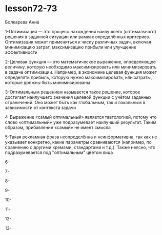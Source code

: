 # lesson72-73
Болкарева Анна

1-Оптимизация — это процесс нахождения наилучшего (оптимального) решения в заданной ситуации или рамках определённых критериев. Оптимизация может применяться к числу различных задач, включая минимизацию затрат, максимизацию прибыли или улучшение эффективности

2-Целевая функция — это математическое выражение, определяющее величину, которую необходимо максимизировать или минимизировать в задаче оптимизации. Например, в экономике целевая функция может определять прибыль, которую нужно максимизировать, или затраты, которые должны быть минимизированы

3-Оптимальным решением называется такое решение, которое достигает наилучшего значения целевой функции с учётом заданных ограничений. Оно может быть как глобальным, так и локальным в зависимости от контекста задачи

4-Выражение «самый оптимальный» является тавтологией, потому что слово «оптимальный» уже подразумевает наилучший результат. Таким образом, прибавление «самый» не имеет смысла

5-Такая рекламная фраза неопределённа и неинформативна, так как не указывает конкретно, какие параметры сравниваются (например, по сравнению с другими кремами, стандартами и т.д.). Также неясно, что подразумевается под "оптимальным" цветом лица

6-

7-

8-

9-

10-

11-

12-

13-
